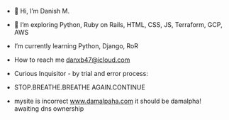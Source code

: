 - 👋 Hi, I’m Danish M.
- 👀 I’m exploring Python, Ruby on Rails, HTML, CSS, JS, Terraform, GCP, AWS
- I’m currently learning Python, Django, RoR
- How to reach me danxb47@icloud.com
- Curious Inquisitor - by trial and error process: 
- STOP.BREATHE.BREATHE AGAIN.CONTINUE

- mysite is incorrect www.damalpaha.com it should be damalpha! awaiting dns ownership

<!---
mrscraps13/mrscraps13 is a ✨ special ✨ repository because its `README.md` (this file) appears on your GitHub profile.
You can click the Preview link to take a look at your changes.
--->
